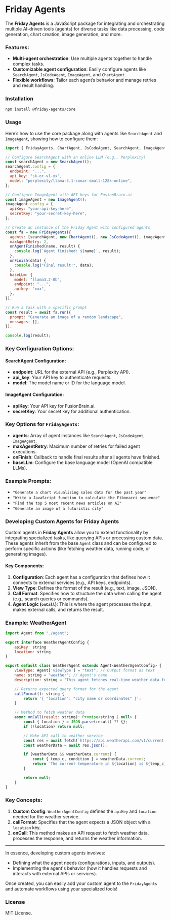 # Friday Agents

The **Friday Agents** is a JavaScript package for integrating and orchestrating multiple AI-driven tools (agents) for diverse tasks like data processing, code generation, chart creation, image generation, and more.

### Features:

- **Multi-agent orchestration**: Use multiple agents together to handle complex tasks.
- **Customizable agent configuration**: Easily configure agents like `SearchAgent`, `JsCodeAgent`, `ImageAgent`, and `ChartAgent`.
- **Flexible workflows**: Tailor each agent’s behavior and manage retries and result handling.

### Installation

```bash
npm install @friday-agents/core
```

### Usage

Here’s how to use the core package along with agents like `SearchAgent` and `ImageAgent`, showing how to configure them:

```javascript
import { FridayAgents, ChartAgent, JsCodeAgent, SearchAgent, ImageAgent } from "@friday-agents/core";

// Configure SearchAgent with an online LLM (e.g., Perplexity)
const searchAgent = new SearchAgent();
searchAgent.config = {
  endpoint: "...",
  api_key: "sk-or-v1-xx",
  model: "perplexity/llama-3.1-sonar-small-128k-online",
};

// Configure ImageAgent with API keys for FusionBrain.ai
const imageAgent = new ImageAgent();
imageAgent.config = {
  apiKey: "your-api-key-here",
  secretKey: "your-secret-key-here",
};

// Create an instance of the Friday Agent with configured agents
const fa = new FridayAgents({
  agents: [searchAgent, new ChartAgent(), new JsCodeAgent(), imageAgent],
  maxAgentRetry: 2,
  onAgentFinished(name, result) {
    console.log(`Agent finished: ${name}`, result);
  },
  onFinish(data) {
    console.log("Final result:", data);
  },
  baseLLm: {
    model: "llama3.2-8b",
    endpoint: "...",
    apikey: "xxx",
  },
});

// Run a task with a specific prompt
const result = await fa.run({
  prompt: "Generate an image of a random landscape",
  messages: [],
});

console.log(result);
```

### Key Configuration Options:

#### **SearchAgent Configuration**:

- **endpoint**: URL for the external API (e.g., Perplexity API).
- **api_key**: Your API key to authenticate requests.
- **model**: The model name or ID for the language model.

#### **ImageAgent Configuration**:

- **apiKey**: Your API key for FusionBrain.ai.
- **secretKey**: Your secret key for additional authentication.

### Key Options for `FridayAgents`:

- **agents**: Array of agent instances like `SearchAgent`, `JsCodeAgent`, `ImageAgent`.
- **maxAgentRetry**: Maximum number of retries for failed agent executions.
- **onFinish**: Callback to handle final results after all agents have finished.
- **baseLLm**: Configure the base language model (OpenAI compatible LLMs).

### Example Prompts:

- `"Generate a chart visualizing sales data for the past year"`
- `"Write a JavaScript function to calculate the Fibonacci sequence"`
- `"Find the top 5 most recent news articles on AI"`
- `"Generate an image of a futuristic city"`

### Developing Custom Agents for Friday Agents

Custom agents in **Friday Agents** allow you to extend functionality by integrating specialized tasks, like querying APIs or processing custom data. These agents inherit from the base `Agent` class and can be configured to perform specific actions (like fetching weather data, running code, or generating images).

#### Key Components:

1. **Configuration**: Each agent has a configuration that defines how it connects to external services (e.g., API keys, endpoints).
2. **View Type**: Defines the format of the result (e.g., text, image, JSON).
3. **Call Format**: Specifies how to structure the data when calling the agent (e.g., search queries or commands).
4. **Agent Logic (`onCall`)**: This is where the agent processes the input, makes external calls, and returns the result.

### Example: WeatherAgent

```javascript
import Agent from "./agent";

export interface WeatherAgentConfig {
    apiKey: string
    location: string
}

export default class WeatherAgent extends Agent<WeatherAgentConfig> {
    viewType: Agent['viewType'] = "text"; // Output format as text
    name: string = "weather"; // Agent's name
    description: string = "This agent fetches real-time weather data for a given location.";

    // Returns expected query format for the agent
    callFormat(): string {
        return '{ "location": "city name or coordinates" }';
    }

    // Method to fetch weather data
    async onCall(result: string): Promise<string | null> {
        const { location } = JSON.parse(result) ?? {};
        if (!location) return null;

        // Make API call to weather service
        const res = await fetch(`https://api.weatherapi.com/v1/current.json?key=${this.config.apiKey}&q=${location}`);
        const weatherData = await res.json();

        if (weatherData && weatherData.current) {
            const { temp_c, condition } = weatherData.current;
            return `The current temperature in ${location} is ${temp_c}°C with ${condition.text}.`;
        }

        return null;
    }
}
```

### Key Concepts:

1. **Custom Config**: `WeatherAgentConfig` defines the `apiKey` and `location` needed for the weather service.
2. **callFormat**: Specifies that the agent expects a JSON object with a `location` key.
3. **onCall**: This method makes an API request to fetch weather data, processes the response, and returns the weather information.

---

In essence, developing custom agents involves:

- Defining what the agent needs (configurations, inputs, and outputs).
- Implementing the agent's behavior (how it handles requests and interacts with external APIs or services).

Once created, you can easily add your custom agent to the `FridayAgents` and automate workflows using your specialized tools!

### License

MIT License.

